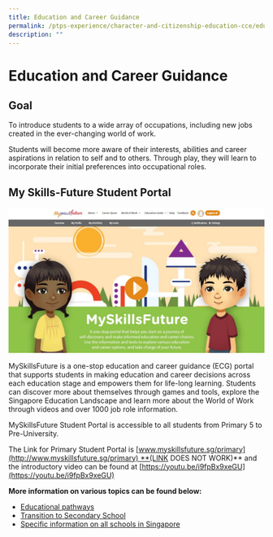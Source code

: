 ```yaml
---
title: Education and Career Guidance
permalink: /ptps-experience/character-and-citizenship-education-cce/education-and-career-guidance/
description: ""
---
```


# Education and Career Guidance

## Goal


To introduce students to a wide array of occupations, including new jobs created in the ever-changing world of work.

Students will become more aware of their interests, abilities and career aspirations in relation to self and to others. Through play, they will learn to incorporate their initial preferences into occupational roles.

## My Skills-Future Student Portal

![](/images/PTPS%20Experience/MySkillsFuture%20Website.jpg)

MySkillsFuture is a one-stop education and career guidance (ECG) portal that supports students in making education and career decisions across each education stage and empowers them for life-long learning. Students can discover more about themselves through games and tools, explore the Singapore Education Landscape and learn more about the World of Work through videos and over 1000 job role information. 

MySkillsFuture Student Portal is accessible to all students from Primary 5 to Pre-University.

The Link for Primary Student Portal is [www.myskillsfuture.sg/primary](http://www.myskillsfuture.sg/primary) **(LINK DOES NOT WORK)** and the introductory video can be found at [https://youtu.be/i9fpBx9xeGU](https://youtu.be/i9fpBx9xeGU)

**More information on various topics can be found below:**

*   [Educational pathways](http://moe.gov.sg/education-in-sg)
*   [Transition to Secondary School](https://www.moe.gov.sg/secondary/transition-to-secondary)
*   [Specific information on all schools in Singapore](https://www.moe.gov.sg/education-in-sg)
